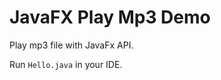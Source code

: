 JavaFX Play Mp3 Demo
====================

Play mp3 file with JavaFx API.

Run `Hello.java` in your IDE.

